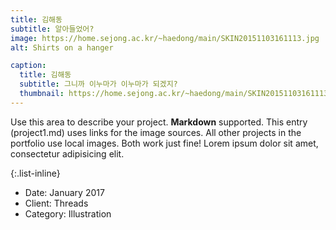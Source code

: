 ```yaml
---
title: 김해동
subtitle: 알아들었어?
image: https://home.sejong.ac.kr/~haedong/main/SKIN20151103161113.jpg
alt: Shirts on a hanger

caption:
  title: 김해동
  subtitle: 그니까 이누마가 이누마가 되겠지?
  thumbnail: https://home.sejong.ac.kr/~haedong/main/SKIN20151103161113.jpg
---
```


Use this area to describe your project. **Markdown** supported. This entry (project1.md) uses links for the image sources. All other projects in the portfolio use local images. Both work just fine! Lorem ipsum dolor sit amet, consectetur adipisicing elit.

{:.list-inline}

- Date: January 2017
- Client: Threads
- Category: Illustration
